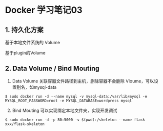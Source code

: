 # Docker 学习笔记03

## 1. 持久化方案 

基于本地文件系统的 Volume

基于plugin的Volume

## 2. Data Volume / Bind Mouting

1. Data Volume 关联容器文件路径到主机，删除容器不会删除 Vloume，可以设置别名，如mysql-data

```
$ sudo docker run -d --name mysql -v mysql-data:/var/lib/mysql -e MYSQL_ROOT_PASSWORD=root -e MYSQL_DATABASE=wordpress mysql
```

2. Bind Mouting 可以实现绑定本地文件夹，实现开发调试

```
$ sudo docker run -d -p 80:5000 -v $(pwd):/skeleton --name flask xxx/flask-skeleton
```





